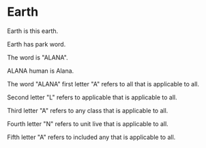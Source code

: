 # Earth

Earth is this earth.

Earth has park word.

The word is "ALANA".

ALANA human is Alana.

The word "ALANA" first letter "A" refers to all that is applicable to all.

Second letter "L" refers to applicable that is applicable to all.

Third letter "A" refers to any class that is applicable to all.

Fourth letter "N" refers to unit live that is applicable to all.

Fifth letter "A" refers to included any that is applicable to all.